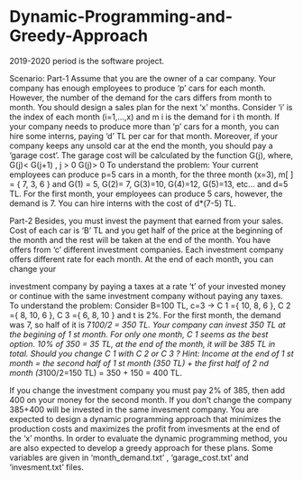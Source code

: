 # Dynamic-Programming-and-Greedy-Approach
2019-2020 period is the software project.

Scenario:
Part-1
Assume that you are the owner of a car company. Your company has enough employees to
produce ‘p’ cars for each month. However, the number of the demand for the cars differs from
month to month. You should design a sales plan for the next ‘x’ months. Consider ‘i’ is the index
of each month (i=1,…,x) and m i is the demand for i th month. If your company needs to produce
more than ‘p’ cars for a month, you can hire some interns, paying ‘d’ TL per car for that month.
Moreover, if your company keeps any unsold car at the end the month, you should pay a
‘garage cost’. The garage cost will be calculated by the function G(j), where,
G(j)< G(j+1) , j > 0
G(j)> 0
To understand the problem: Your current employees can produce p=5 cars in a month, for the
three month (x=3), m[ ] = { 7, 3, 6 } and G(1) = 5, G(2)= 7, G(3)=10, G(4)=12, G(5)=13, etc...
and d=5 TL.
For the first month, your employees can produce 5 cars, however, the demand is 7. You can
hire interns with the cost of d*(7-5) TL.


Part-2
Besides, you must invest the payment that earned from your sales. Cost of each car is ‘B’ TL and
you get half of the price at the beginning of the month and the rest will be taken at the end of
the month. You have offers from ‘c’ different investment companies. Each investment company
offers different rate for each month. At the end of each month, you can change your

investment company by paying a taxes at a rate ‘t’ of your invested money or continue with the
same investment company without paying any taxes.
To understand the problem: Consider B=100 TL, c=3 -> C 1 ={ 10, 8, 6 }, C 2 ={ 8, 10, 6 }, C 3 ={ 6, 8,
10 } and t is 2%.
For the first month, the demand was 7, so half of it is 7*100/2 = 350 TL. Your company can
invest 350 TL at the begining of 1 st month. For only one month, C 1 seems as the best option.
10% of 350 = 35 TL, at the end of the month, it will be 385 TL in total. Should you change C 1 with
C 2 or C 3 ?
Hint: Income at the end of 1 st month = the second half of 1 st month (350 TL) + the first half of 2 nd
month (3*100/2=150 TL) = 350 + 150 = 400 TL.

If you change the investment company you must pay 2% of 385, then add 400 on your money
for the second month. If you don’t change the company 385+400 will be invested in the same
invesment company.
You are expected to design a dynamic programming approach that minimizes the production
costs and maximizes the profit from invesments at the end of the ‘x’ months. In order to
evaluate the dynamic programming method, you are also expected to develop a greedy
approach for these plans.
Some variables are given in ‘month_demand.txt’ , ‘garage_cost.txt’ and ‘invesment.txt’ files.
